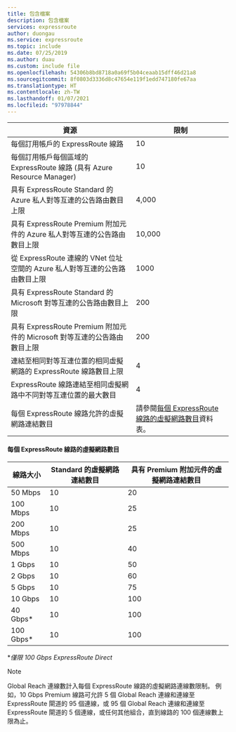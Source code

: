 ```yaml
---
title: 包含檔案
description: 包含檔案
services: expressroute
author: duongau
ms.service: expressroute
ms.topic: include
ms.date: 07/25/2019
ms.author: duau
ms.custom: include file
ms.openlocfilehash: 54306b8bd8718a0a69f5b04ceaab15dff46d21a8
ms.sourcegitcommit: 8f0803d3336d8c47654e119f1edd747180fe67aa
ms.translationtype: HT
ms.contentlocale: zh-TW
ms.lasthandoff: 01/07/2021
ms.locfileid: "97978844"
---
```

| 資源 | 限制 |
| --- | --- |
| 每個訂用帳戶的 ExpressRoute 線路 |10 |
| 每個訂用帳戶每個區域的 ExpressRoute 線路 (具有 Azure Resource Manager) |10 |
| 具有 ExpressRoute Standard 的 Azure 私人對等互連的公告路由數目上限 |4,000 |
| 具有 ExpressRoute Premium 附加元件的 Azure 私人對等互連的公告路由數目上限 |10,000 |
| 從 ExpressRoute 連線的 VNet 位址空間的 Azure 私人對等互連的公告路由數目上限 |1000 |
| 具有 ExpressRoute Standard 的 Microsoft 對等互連的公告路由數目上限 |200 |
| 具有 ExpressRoute Premium 附加元件的 Microsoft 對等互連的公告路由數目上限 |200 |
| 連結至相同對等互連位置的相同虛擬網路的 ExpressRoute 線路數目上限 |4 |
| ExpressRoute 線路連結至相同虛擬網路中不同對等互連位置的最大數目 |4 |
| 每個 ExpressRoute 線路允許的虛擬網路連結數目 |請參閱[每個 ExpressRoute 線路的虛擬網路數目](#vnetpercircuit)資料表。  |

#### <a name="number-of-virtual-networks-per-expressroute-circuit"></a><a name="vnetpercircuit"></a>每個 ExpressRoute 線路的虛擬網路數目
| **線路大小** | **Standard 的虛擬網路連結數目** | **具有 Premium 附加元件的虛擬網路連結數目** |
| --- | --- | --- |
| 50 Mbps |10 |20 |
| 100 Mbps |10 |25 |
| 200 Mbps |10 |25 |
| 500 Mbps |10 |40 |
| 1 Gbps |10 |50 |
| 2 Gbps |10 |60 |
| 5 Gbps |10 |75 |
| 10 Gbps |10 |100 |
| 40 Gbps* |10 |100 |
| 100 Gbps* |10 |100 |

**僅限 100 Gbps ExpressRoute Direct*

> [!NOTE]
> Global Reach 連線數計入每個 ExpressRoute 線路的虛擬網路連線數限制。 例如，10 Gbps Premium 線路可允許 5 個 Global Reach 連線和連線至 ExpressRoute 閘道的 95 個連線，或 95 個 Global Reach 連線和連線至 ExpressRoute 閘道的 5 個連線，或任何其他組合，直到線路的 100 個連線數上限為止。
